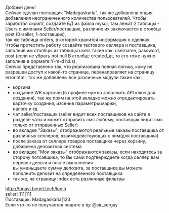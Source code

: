 Добрый день!<br>
Сейчас сделан поставщик "Madagaskaria", так же добавлена опция добавления неограниченного количества пользователей. Чтобы заработал скрипт, создайте БД из файла mysql, там лежат 2 таблицы - Users с именами Seller/поставщик, различие их заключается в столбце post (0-seller, 1-поставщик),<br>
так же таблица orders, в которой хранится информация о сделках. Чтобы протестить работу создайте тестового селлера и поставщика, заполнив им столбцы из таблицы users такие как: username, password, post (если не убрать not null В столбце created_at, то его тоже нужно заполнив в формате:Y-m-d h:i:s).<br>
Сейчас представлено так, что реализована полная логика, кому не разрешен доступ к какой-то странице, перенаправляет на страницу error.html, так же добавлены все различные модули такие как:
<br>
- корзина
- создание WB карточек(в профиле нужно заполнить API ключ для создания), так же прям на этой вкладке можно отредактировать карточку создания, изсенив параметры маржи,<br> налога и тд
  <br>
- чат seller/поставщик (seller видит всех поставщиков на сайте в разделе чаты и может отправить смс любому, поставщик видит смс только от отправенных Seller) <br>
- во вкладке "Заказы", отображаются реальные заказы поставщика от различных селлеров, взаимодействующих с ним(для поставщика) <br>
- после заказа от селлера товаров поставщика через корзину, добавлена депозитная система <br>
- во вкладке "Мои заказы" отображаются заказы, если находитесь за сторону потсавщика, то Вы сами подтверждаете когда селлер вам перевел деньги и после выполнения <br> вы уменьщаете сумму депозита, за поставщика вы можете пополнить депозит на определенного поставщика <br>
- так же, на страницу Index есть различные фильтры <br>

http://tonavi.beget.tech/login
<br>
seller: 111|111
<br>
Поставщик: Madagaskaria|123
<br>
Если что-то не получается пишите в tg: @sir_sergay
